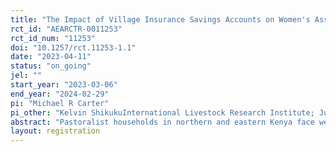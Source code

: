 ```yaml
---
title: "The Impact of Village Insurance Savings Accounts on Women's Assets and Savings"
rct_id: "AEARCTR-0011253"
rct_id_num: "11253"
doi: "10.1257/rct.11253-1.1"
date: "2023-04-11"
status: "on_going"
jel: ""
start_year: "2023-03-06"
end_year: "2024-02-29"
pi: "Michael R Carter"
pi_other: "Kelvin ShikukuInternational Livestock Research Institute; Julian ArteagaUniversity of California, Davis"
abstract: "Pastoralist households in northern and eastern Kenya face weather-related shocks due to drought and lack of forage which lead to low livestock productivity, loss of household wealth, higher food prices and increasing intercommunal conflicts. Women within these households often bear a disproportionate share of that risk, with their assets and even their own food consumption being the first things sacrificed as households cope with the devastation of drought. While there has been innovation of insurance contracts for this region (index-based livestock insurance, or IBLI), uptake remains low in part because the contracts have been built around what are culturally typed in the area as male activities, and in part because of the high upfront cost of a product that can only be purchased during a short sales window at the beginning of each rainy season. The purpose of this research is to learn how to make IBLI fully available to women so that they may benefit from it. We will focus on women who are currently members of a savings group, the ubiquitous social support structures that encourage members to save and invest while often also providing informal insurance against idiosyncratic shocks. Taking a sample of nearly 6,500 women belonging to 410 distinct savings groups located across 5 counties in northeastern Kenya, we will implement a randomized controlled trial to measure the effect on insurance uptake and subsequent asset protection of: i) reshaping the existing IBLI contract so that it speaks directly to the risks and needs that are most central to women, and ii) promoting the adoption of a ‘village insurance savings (VISA) account’ within each treated savings group as a way for women to save money in advance for insurance purchases."
layout: registration
---
```


